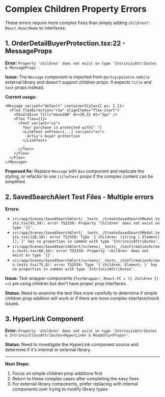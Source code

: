 # Complex Children Property Errors

These errors require more complex fixes than simply adding `children?: React.ReactNode` to interfaces:

## 1. OrderDetailBuyerProtection.tsx:22 - MessageProps

**Error:** `Property 'children' does not exist on type 'IntrinsicAttributes & MessageProps'.`

**Issue:** The `Message` component is imported from `@artsy/palette-mobile` external library and doesn't support children props. It expects `title` and `text` props instead.

**Current usage:**

```tsx
<Message variant="default" containerStyle={{ px: 1 }}>
  <Flex flexDirection="row" alignItems="flex-start">
    <ShieldIcon fill="mono100" mr={0.5} mt="2px" />
    <Flex flex={1}>
      <Text variant="xs">
        Your purchase is protected with{" "}
        <LinkText onPress={...} variant="xs">
          Artsy's buyer protection
        </LinkText>
        .
      </Text>
    </Flex>
  </Flex>
</Message>
```

**Proposed fix:** Replace `Message` with `Box` component and replicate the styling, or refactor to use `title`/`text` props if the complex content can be simplified.

## 2. SavedSearchAlert Test Files - Multiple errors

**Errors:**

- `src/app/Scenes/SavedSearchAlert/__tests__/CreateSavedSearchModal.tests.tsx(93,34): error TS2339: Property 'children' does not exist on type '{}'.`
- `src/app/Scenes/SavedSearchAlert/__tests__/CreateSavedSearchModal.tests.tsx(128,10): error TS2559: Type '{ children: (string | Element)[]; }' has no properties in common with type 'IntrinsicAttributes'.`
- `src/app/Scenes/SavedSearchAlert/screens/__tests__/ConfirmationScreen.tests.tsx(60,34): error TS2339: Property 'children' does not exist on type '{}'.`
- `src/app/Scenes/SavedSearchAlert/screens/__tests__/ConfirmationScreen.tests.tsx(75,8): error TS2559: Type '{ children: Element; }' has no properties in common with type 'IntrinsicAttributes'.`

**Issue:** Test wrapper components (`TestWrapper: React.FC = ({ children }) =>`) are using children but don't have proper prop interfaces.

**Status:** Need to examine the test files more carefully to determine if simple children prop addition will work or if there are more complex interface/mock issues.

## 3. HyperLink Component

**Error:** `Property 'children' does not exist on type 'IntrinsicAttributes & IntrinsicClassAttributes<HyperLink> & Readonly<Props>'.`

**Status:** Need to investigate the HyperLink component source and determine if it's internal or external library.

---

**Next Steps:**

1. Focus on simple children prop additions first
2. Return to these complex cases after completing the easy fixes
3. For external library components, prefer replacing with internal components over trying to modify library types
